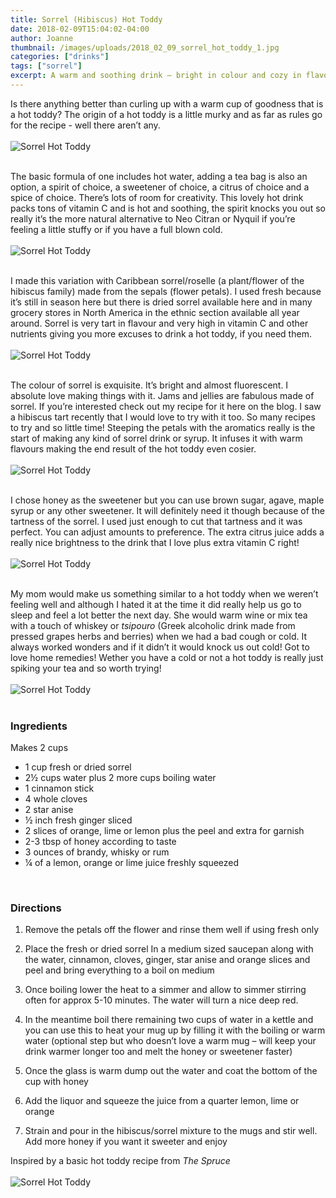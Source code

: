 ```yaml
---
title: Sorrel (Hibiscus) Hot Toddy
date: 2018-02-09T15:04:02-04:00
author: Joanne
thumbnail: /images/uploads/2018_02_09_sorrel_hot_toddy_1.jpg
categories: ["drinks"]
tags: ["sorrel"]
excerpt: A warm and soothing drink – bright in colour and cozy in flavours
---
```


Is there anything better than curling up with a warm cup of goodness that is a hot toddy? The origin of a hot toddy is a little murky and as far as rules go for the recipe - well there aren’t any.
<br>
<br>
![Sorrel Hot Toddy](/images/uploads/2018_02_09_sorrel_hot_toddy_2.jpg)
<br>
<br>

The basic formula of one includes hot water, adding a tea bag is also an option, a spirit of choice, a sweetener of choice, a citrus of choice and a spice of choice. There’s lots of room for creativity. This lovely hot drink packs tons of vitamin C and is hot and soothing, the spirit knocks you out so really it’s the more natural alternative to Neo Citran or Nyquil if you’re feeling a little stuffy or if you have a full blown cold.
<br>
<br>
![Sorrel Hot Toddy](/images/uploads/2018_02_09_sorrel_hot_toddy_3.jpg)
<br>
<br>

I made this variation with Caribbean sorrel/roselle (a plant/flower of the hibiscus family) made from the sepals (flower petals). I used fresh because it’s still in season here but there is dried sorrel available here and in many grocery stores in North America in the ethnic section available all year around. Sorrel is very tart in flavour and very high in vitamin C and other nutrients giving you more excuses to drink a hot toddy, if you need them.
<br>
<br>
![Sorrel Hot Toddy](/images/uploads/2018_02_09_sorrel_hot_toddy_4.jpg)
<br>
<br>

The colour of sorrel is exquisite. It’s bright and almost fluorescent. I absolute love making things with it. Jams and jellies are fabulous made of sorrel. If you’re interested check out my recipe for it here on the blog. I saw a hibiscus tart recently that I would love to try with it too. So many recipes to try and so little time!  Steeping the petals with the aromatics really is the start of making any kind of sorrel drink or syrup.  It infuses it with warm flavours making the end result of the hot toddy even cosier.
<br>
<br>
![Sorrel Hot Toddy](/images/uploads/2018_02_09_sorrel_hot_toddy_5.jpg)
<br>
<br>

I chose honey as the sweetener but you can use brown sugar, agave, maple syrup or any other sweetener.  It will definitely need it though because of the tartness of the sorrel.  I used just enough to cut that tartness and it was perfect. You can adjust amounts to preference. The extra citrus juice adds a really nice brightness to the drink that I love plus extra vitamin C right!
<br>
<br>
![Sorrel Hot Toddy](/images/uploads/2018_02_09_sorrel_hot_toddy_6.jpg)
<br>
<br>

My mom would make us something similar to a hot toddy when we weren’t feeling well and although I hated it at the time it did really help us go to sleep and feel a lot better the next day. She would warm wine or mix tea with a touch of whiskey or *tsipouro* (Greek alcoholic drink made from pressed grapes herbs and berries) when we had a bad cough or cold. It always worked wonders and if it didn’t it would knock us out cold! Got to love home remedies! Wether you have a cold or not a hot toddy is really just spiking your tea and so worth trying!
<br>
<br>
![Sorrel Hot Toddy](/images/uploads/2018_02_09_sorrel_hot_toddy_7.jpg)
<br>
<br>

### Ingredients
Makes 2 cups

* 1 cup fresh or dried sorrel
* 2&frac12; cups water plus 2 more cups boiling water
* 1 cinnamon stick
* 4 whole cloves
* 2 star anise
* &frac12; inch fresh ginger sliced
* 2 slices of orange, lime or lemon plus the peel and extra for garnish
* 2-3 tbsp of honey according to taste
* 3 ounces of brandy, whisky or rum
* &frac14; of a lemon, orange or lime juice freshly squeezed
<br>

### Directions

1. Remove the petals off the flower and rinse them well if using fresh only

1. Place the fresh or dried sorrel In a medium sized saucepan along with the water, cinnamon, cloves, ginger, star anise and orange slices and peel and bring everything to a boil on medium

1. Once boiling lower the heat to a simmer and allow to simmer stirring often for approx 5-10 minutes. The water will turn a nice deep red.

1. In the meantime boil there remaining two cups of water in a kettle and you can use this to  heat your mug up by filling it with the boiling or warm water (optional step but who doesn’t love a warm mug – will keep your drink warmer longer too and melt the honey or sweetener faster)

1. Once the glass is warm dump out the water and coat the bottom of the cup with honey

1. Add the liquor and squeeze the juice from a quarter lemon, lime or orange

1. Strain and pour in the hibiscus/sorrel mixture to the mugs and stir well.  Add more honey if you want it sweeter and enjoy  

Inspired by a basic hot toddy recipe from *The Spruce*
<br>
<br>
![Sorrel Hot Toddy](/images/uploads/2018_02_09_sorrel_hot_toddy_8.jpg)
